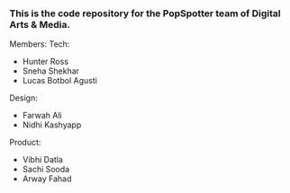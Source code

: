 ### This is the code repository for the PopSpotter team of Digital Arts & Media.

Members:
Tech:
- Hunter Ross
- Sneha Shekhar
- Lucas Botbol Agusti

Design:
- Farwah Ali
- Nidhi Kashyapp

Product:
- Vibhi Datla
- Sachi Sooda
- Arway Fahad